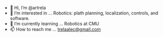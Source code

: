 - 👋 Hi, I’m @artrela
- 👀 I’m interested in ...
Robotics: plath planning, localization, controls, and software. 
- 🌱 I’m currently learning ...
Robotics at CMU
- 📫 How to reach me ...
trelaalec@gmail.com


